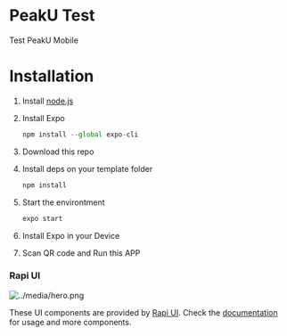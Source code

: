 # PeakU Test

Test PeakU Mobile

# Installation

1. Install [node.js](https://nodejs.org/en/)
2. Install Expo

   ```js
   npm install --global expo-cli
   ```

3. Download this repo
4. Install deps on your template folder

   ```js
   npm install
   ```

5. Start the environtment

   ```js
   expo start
   ```

6. Install Expo in your Device

7. Scan QR code and Run this APP

### Rapi UI

![../media/hero.png](../media/hero.png)

These UI components are provided by [Rapi UI](https://rapi-ui.kikiding.space/).
Check the [documentation](https://rapi-ui.kikiding.space/docs/) for usage and more components.